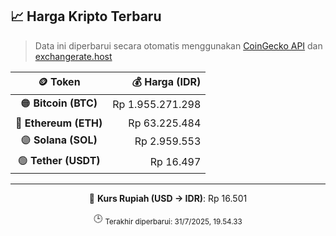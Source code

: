 

<!-- HARGA_KRIPTO -->
## 📈 Harga Kripto Terbaru

> Data ini diperbarui secara otomatis menggunakan [CoinGecko API](https://www.coingecko.com/) dan [exchangerate.host](https://exchangerate.host/)

<div align="center">

| 🪙 Token | 💰 Harga (IDR) |
|:------:|---------------:|
| 🟠 **Bitcoin (BTC)**   | Rp 1.955.271.298 |
| 🔵 **Ethereum (ETH)**  | Rp 63.225.484 |
| 🟣 **Solana (SOL)**    | Rp 2.959.553 |
| 🟢 **Tether (USDT)**   | Rp 16.497 |

---

💱 **Kurs Rupiah (USD → IDR)**: Rp 16.501

🕒 <sub>Terakhir diperbarui: 31/7/2025, 19.54.33</sub>

</div>
<!-- /HARGA_KRIPTO -->